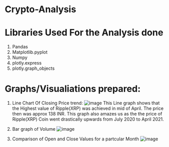 # Crypto-Analysis

# Libraries Used For the Analysis done
1. Pandas
2. Matplotlib.pyplot
3. Numpy
4. plotly.express
5. plotly.graph_objects

# Graphs/Visualiations prepared:

1) Line Chart Of Closing Price trend:
![image](https://user-images.githubusercontent.com/78606457/146684845-8b687f6c-3ad3-4099-869b-840b9db44506.png)
This Line graph shows that the Highest value of Ripple(XRP) was achieved in mid of April. The price then was approx 138 INR. This graph also amazes us as the the price of Ripple(XRP) Coin went drastically upwards from July 2020 to April 2021.

2) Bar graph of Volume
![image](https://user-images.githubusercontent.com/78606457/146684905-092022e5-bc91-4594-8206-e4f512104d13.png)

3) Comparison of Open and Close Values for a partcular Month 
![image](https://user-images.githubusercontent.com/78606457/146684920-93ab1de9-e5bf-42ba-b3ba-cea54de8618a.png)



